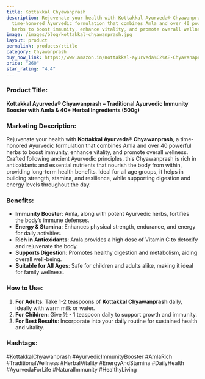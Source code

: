 ```yaml
---
title: Kottakkal Chyawanprash
description: Rejuvenate your health with Kottakkal Ayurveda® Chyawanprash, a
  time-honored Ayurvedic formulation that combines Amla and over 40 powerful
  herbs to boost immunity, enhance vitality, and promote overall wellness.
image: /images/blog/kottakkal-chyawanprash.jpg
layout: product
permalink: products/:title
category: Chyawanprash
buy_now_link: https://www.amazon.in/Kottakkal-ayurveda%C2%AE-Chyavanaprasam-Combination-Improving/dp/B09X3F2541/ref=sr_1_37?crid=1A6EBHCVM05PF&tag=ayushmonk-21
price: "260"
star_rating: "4.4"
---
```

### Product Title:
**Kottakkal Ayurveda® Chyawanprash – Traditional Ayurvedic Immunity Booster with Amla & 40+ Herbal Ingredients (500g)**

### Marketing Description:
Rejuvenate your health with **Kottakkal Ayurveda® Chyawanprash**, a time-honored Ayurvedic formulation that combines Amla and over 40 powerful herbs to boost immunity, enhance vitality, and promote overall wellness. Crafted following ancient Ayurvedic principles, this Chyawanprash is rich in antioxidants and essential nutrients that nourish the body from within, providing long-term health benefits. Ideal for all age groups, it helps in building strength, stamina, and resilience, while supporting digestion and energy levels throughout the day.

### Benefits:
- **Immunity Booster**: Amla, along with potent Ayurvedic herbs, fortifies the body’s immune defenses.
- **Energy & Stamina**: Enhances physical strength, endurance, and energy for daily activities.
- **Rich in Antioxidants**: Amla provides a high dose of Vitamin C to detoxify and rejuvenate the body.
- **Supports Digestion**: Promotes healthy digestion and metabolism, aiding overall well-being.
- **Suitable for All Ages**: Safe for children and adults alike, making it ideal for family wellness.

### How to Use:
1. **For Adults**: Take 1-2 teaspoons of **Kottakkal Chyawanprash** daily, ideally with warm milk or water.
2. **For Children**: Give ½ - 1 teaspoon daily to support growth and immunity.
3. **For Best Results**: Incorporate into your daily routine for sustained health and vitality.

### Hashtags:
#KottakkalChyawanprash #AyurvedicImmunityBooster #AmlaRich #TraditionalWellness #HerbalVitality #EnergyAndStamina #DailyHealth #AyurvedaForLife #NaturalImmunity #HealthyLiving
